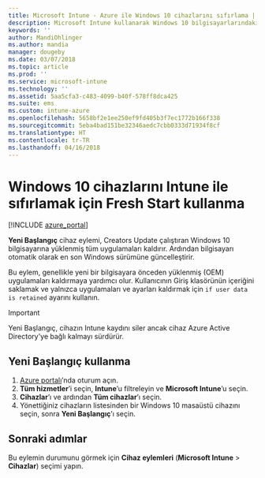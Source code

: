 ```yaml
---
title: Microsoft Intune - Azure ile Windows 10 cihazlarını sıfırlama | Microsoft Docs
description: Microsoft Intune kullanarak Windows 10 bilgisayarlarındaki uygulamaları silmek veya kaldırmak için Yeni Başlangıç'ı kullanın.
keywords: ''
author: MandiOhlinger
ms.author: mandia
manager: dougeby
ms.date: 03/07/2018
ms.topic: article
ms.prod: ''
ms.service: microsoft-intune
ms.technology: ''
ms.assetid: 5aa5cfa3-c483-4099-b40f-578ff8dca425
ms.suite: ems
ms.custom: intune-azure
ms.openlocfilehash: 5658bf2e1ee250ef9fd405b3f7ec1772b166f338
ms.sourcegitcommit: 5eba4bad151be32346aedc7cbb0333d71934f8cf
ms.translationtype: HT
ms.contentlocale: tr-TR
ms.lasthandoff: 04/16/2018
---
```

# <a name="use-fresh-start-to-reset-windows-10-devices-with-intune"></a>Windows 10 cihazlarını Intune ile sıfırlamak için Fresh Start kullanma


[!INCLUDE [azure_portal](./includes/azure_portal.md)]

**Yeni Başlangıç** cihaz eylemi, Creators Update çalıştıran Windows 10 bilgisayarına yüklenmiş tüm uygulamaları kaldırır. Ardından bilgisayarı otomatik olarak en son Windows sürümüne güncelleştirir.

Bu eylem, genellikle yeni bir bilgisayara önceden yüklenmiş (OEM) uygulamaları kaldırmaya yardımcı olur. Kullanıcının Giriş klasörünün içeriğini saklamak ve yalnızca uygulamaları ve ayarları kaldırmak için `if user data is retained` ayarını kullanın.

> [!IMPORTANT]
> Yeni Başlangıç, cihazın Intune kaydını siler ancak cihaz Azure Active Directory'ye bağlı kalmayı sürdürür.

## <a name="use-fresh-start"></a>Yeni Başlangıç kullanma

1. [Azure portalı](https://portal.azure.com)’nda oturum açın.
2. **Tüm hizmetler**’i seçin, **Intune**’u filtreleyin ve **Microsoft Intune**’u seçin.
3. **Cihazlar**’ı ve ardından **Tüm cihazlar**’ı seçin.
4. Yönettiğiniz cihazların listesinden bir Windows 10 masaüstü cihazını seçin, sonra **Yeni Başlangıç**’ı seçin.

## <a name="next-steps"></a>Sonraki adımlar

Bu eylemin durumunu görmek için **Cihaz eylemleri** (**Microsoft Intune** > **Cihazlar**) seçimi yapın.